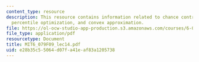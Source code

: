 ```yaml
---
content_type: resource
description: This resource contains information related to chance contrained optimization,
  percentile optimization, and convex approximation.
file: https://ol-ocw-studio-app-production.s3.amazonaws.com/courses/6-079-introduction-to-convex-optimization-fall-2009/e28b35c55064d07fa41eaf83a1205738_MIT6_079F09_lec14.pdf
file_type: application/pdf
resourcetype: Document
title: MIT6_079F09_lec14.pdf
uid: e28b35c5-5064-d07f-a41e-af83a1205738
---
```

